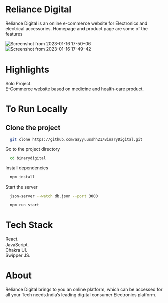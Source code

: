 # Reliance Digital
Reliance Digital is an online e-commerce website for Electronics and electrical accessories. Homepage and product page are some of the features

![Screenshot from 2023-01-16 17-50-06](https://user-images.githubusercontent.com/107826861/212677079-4f694639-7dd2-414b-95a8-02e290f5e9a7.png)
![Screenshot from 2023-01-16 17-49-42](https://user-images.githubusercontent.com/107826861/212677101-2428c4da-6925-445b-8131-33593b6c32bf.png)


# Highlights

Solo Project.\
E-Commerce website based on medicine and health-care product.

# To Run Locally
## Clone the project
```bash
  git clone https://github.com/aayyuusshh21/BinaryDigital.git
```

Go to the project directory

```bash
  cd binarydigital
```

Install dependencies

```bash
  npm install
```

Start the server

```bash
  json-server --watch db.json --port 3000
```

```bash
  npm run start
```

# Tech Stack

React.\
JavaScript.\
Chakra UI.\
Swipper JS.

# About

Reliance Digital brings to you an online platform, which can be accessed for all your Tech needs.India’s leading digital consumer Electronics platform.

